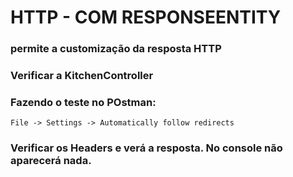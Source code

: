 # HTTP - COM RESPONSEENTITY
### permite a customização da resposta HTTP
### Verificar a KitchenController
### Fazendo o teste no POstman:
````
File -> Settings -> Automatically follow redirects
````
### Verificar os Headers e verá a resposta. No console não aparecerá nada.